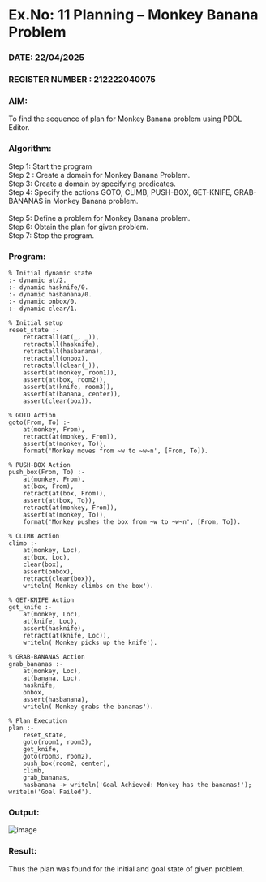 # Ex.No: 11  Planning –  Monkey Banana Problem
### DATE: 22/04/2025                                                                      
### REGISTER NUMBER : 212222040075
### AIM: 
To find the sequence of plan for Monkey Banana problem using PDDL Editor.
###  Algorithm:
Step 1:  Start the program <br> 
Step 2 : Create a domain for Monkey Banana Problem. <br> 
Step 3:  Create a domain by specifying predicates. <br> 
Step 4: Specify the actions GOTO, CLIMB, PUSH-BOX, GET-KNIFE, GRAB-BANANAS in Monkey Banana problem.<br>  
Step 5:   Define a problem for Monkey Banana problem.<br> 
Step 6:  Obtain the plan for given problem.<br> 
Step 7: Stop the program.<br> 
### Program:
```
% Initial dynamic state
:- dynamic at/2.
:- dynamic hasknife/0.
:- dynamic hasbanana/0.
:- dynamic onbox/0.
:- dynamic clear/1.

% Initial setup
reset_state :-
    retractall(at(_, _)),
    retractall(hasknife),
    retractall(hasbanana),
    retractall(onbox),
    retractall(clear(_)),
    assert(at(monkey, room1)),
    assert(at(box, room2)),
    assert(at(knife, room3)),
    assert(at(banana, center)),
    assert(clear(box)).

% GOTO Action
goto(From, To) :-
    at(monkey, From),
    retract(at(monkey, From)),
    assert(at(monkey, To)),
    format('Monkey moves from ~w to ~w~n', [From, To]).

% PUSH-BOX Action
push_box(From, To) :-
    at(monkey, From),
    at(box, From),
    retract(at(box, From)),
    assert(at(box, To)),
    retract(at(monkey, From)),
    assert(at(monkey, To)),
    format('Monkey pushes the box from ~w to ~w~n', [From, To]).

% CLIMB Action
climb :-
    at(monkey, Loc),
    at(box, Loc),
    clear(box),
    assert(onbox),
    retract(clear(box)),
    writeln('Monkey climbs on the box').

% GET-KNIFE Action
get_knife :-
    at(monkey, Loc),
    at(knife, Loc),
    assert(hasknife),
    retract(at(knife, Loc)),
    writeln('Monkey picks up the knife').

% GRAB-BANANAS Action
grab_bananas :-
    at(monkey, Loc),
    at(banana, Loc),
    hasknife,
    onbox,
    assert(hasbanana),
    writeln('Monkey grabs the bananas').

% Plan Execution
plan :-
    reset_state,
    goto(room1, room3),
    get_knife,
    goto(room3, room2),
    push_box(room2, center),
    climb,
    grab_bananas,
    hasbanana -> writeln('Goal Achieved: Monkey has the bananas!'); writeln('Goal Failed').
```
### Output:
![image](https://github.com/user-attachments/assets/58632492-d4ba-4f71-9a3c-1d7622152772)


### Result:
Thus the plan was found for the initial and goal state of given problem.
